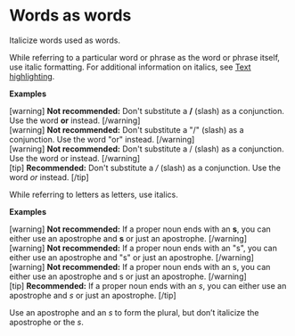 # Words as words

Italicize words used as words.

While referring to a particular word or phrase as the word or phrase itself, use italic formatting. For additional information on italics, see [Text highlighting]().

**Examples**  

[warning] **Not recommended:** Don't substitute a **/** (slash) as a conjunction. Use the word **or** instead. [/warning]  
[warning] **Not recommended:** Don't substitute a "/" (slash) as a conjunction. Use the word "or" instead. [/warning]  
[warning] **Not recommended:** Don't substitute a / (slash) as a conjunction. Use the word or instead. [/warning]  
[tip] **Recommended:** Don't substitute a */* (slash) as a conjunction. Use the word *or* instead. [/tip]  

While referring to letters as letters, use italics.

**Examples**  

[warning] **Not recommended:** If a proper noun ends with an **s**, you can either use an apostrophe and **s** or just an apostrophe.  [/warning]  
[warning] **Not recommended:** If a proper noun ends with an "s", you can either use an apostrophe and "s" or just an apostrophe.  [/warning]  
[warning] **Not recommended:** If a proper noun ends with an s, you can either use an apostrophe and s or just an apostrophe.  [/warning]  
[tip] **Recommended:** If a proper noun ends with an *s*, you can either use an apostrophe and *s* or just an apostrophe.  [/tip]  

Use an apostrophe and an *s* to form the plural, but don’t italicize the apostrophe or the *s*.
